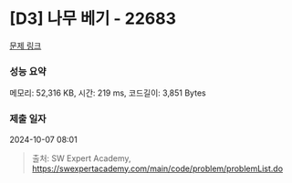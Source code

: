 # [D3] 나무 베기 - 22683 

[문제 링크](https://swexpertacademy.com/main/code/problem/problemDetail.do?contestProbId=AZIyCYJ6p30DFAQP) 

### 성능 요약

메모리: 52,316 KB, 시간: 219 ms, 코드길이: 3,851 Bytes

### 제출 일자

2024-10-07 08:01



> 출처: SW Expert Academy, https://swexpertacademy.com/main/code/problem/problemList.do